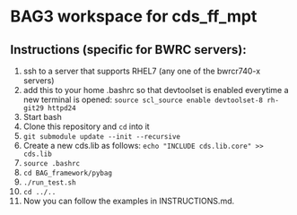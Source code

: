 # BAG3 workspace for cds_ff_mpt

## Instructions (specific for BWRC servers):
1. ssh to a server that supports RHEL7 (any one of the bwrcr740-x servers)
2. add this to your home .bashrc so that devtoolset is enabled everytime a new terminal is opened: `source scl_source enable devtoolset-8 rh-git29 httpd24`
3. Start bash
4. Clone this repository and `cd` into it
5. `git submodule update --init --recursive`
5. Create a new cds.lib as follows: `echo "INCLUDE cds.lib.core" >> cds.lib`
6. `source .bashrc`
7. `cd BAG_framework/pybag`
8. `./run_test.sh`
9. `cd ../..`
10. Now you can follow the examples in INSTRUCTIONS.md.
